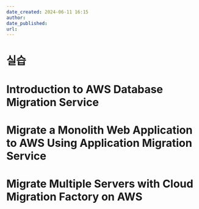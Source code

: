 ```yaml
---
date_created: 2024-06-11 16:15
author: 
date_published: 
url:
---
```

# 실습

# Introduction to AWS Database Migration Service

# Migrate a Monolith Web Application to AWS Using Application Migration Service

# Migrate Multiple Servers with Cloud Migration Factory on AWS



